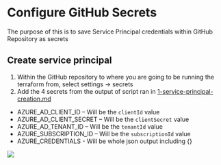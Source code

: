 # Configure GitHub Secrets

The purpose of this is to save Service Principal credentials within GitHub Repository as secrets

## Create service principal

1. Within the GitHub repository to where you are going to be running the terraform from, select settings -> secrets
2. Add the 4 secrets from the output of script ran in [1-service-principal-creation.md](https://github.com/mcknz-insight/deploy-first-containerapp-terraform/blob/main/1-setup/1-service-principal-creation.md)

- AZURE_AD_CLIENT_ID – Will be the `clientId` value
- AZURE_AD_CLIENT_SECRET – Will be the `clientSecret` value
- AZURE_AD_TENANT_ID – Will be the `tenantId` value
- AZURE_SUBSCRIPTION_ID – Will be the `subscriptionId` value
- AZURE_CREDENTIALS - Will be whole json output including {}

![](images/repo-secrets.png)